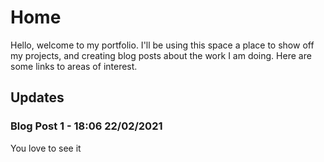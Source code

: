 # Home

Hello, welcome to my portfolio. I'll be using this space a place to show off my projects, and creating blog posts about the work I am doing. Here are some links to areas of interest. 

## Updates

### Blog Post 1 - 18:06 22/02/2021
You love to see it
